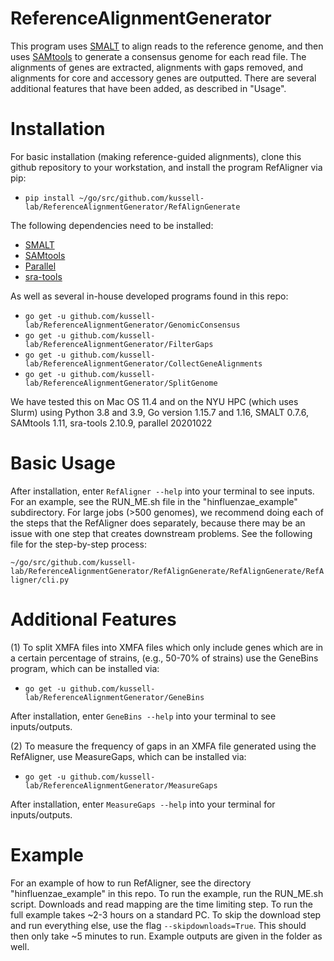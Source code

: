 # ReferenceAlignmentGenerator
This program uses [SMALT](http://www.sanger.ac.uk/science/tools/smalt-0) to align reads to the reference genome, and then 
uses [SAMtools](https://github.com/samtools/samtools) to generate a consensus genome for each read file. 
The alignments of genes are extracted, alignments with gaps removed, and alignments for core and accessory genes are outputted.
There are several additional features that have been added, as described in "Usage".

# Installation

For basic installation (making reference-guided alignments), clone this github repository to your workstation, and
install the program RefAligner via pip:
* `pip install ~/go/src/github.com/kussell-lab/ReferenceAlignmentGenerator/RefAlignGenerate`

The following dependencies need to be installed:
* [SMALT](http://www.sanger.ac.uk/science/tools/smalt-0)
* [SAMtools](https://github.com/samtools/samtools)
*  [Parallel](https://www.gnu.org/software/parallel/)
* [sra-tools](https://github.com/ncbi/sra-tools/wiki/01.-Downloading-SRA-Toolkit)

As well as several in-house developed programs found in this repo:
* `go get -u github.com/kussell-lab/ReferenceAlignmentGenerator/GenomicConsensus`
* `go get -u github.com/kussell-lab/ReferenceAlignmentGenerator/FilterGaps`
* `go get -u github.com/kussell-lab/ReferenceAlignmentGenerator/CollectGeneAlignments`
* `go get -u github.com/kussell-lab/ReferenceAlignmentGenerator/SplitGenome`

We have tested this on Mac OS 11.4 and on the NYU HPC (which uses Slurm) using Python 3.8 and 3.9, 
Go version 1.15.7 and 1.16, SMALT 0.7.6, SAMtools 1.11, sra-tools 2.10.9, parallel 20201022

# Basic Usage

After installation, enter `RefAligner --help` into your terminal to see inputs. For an example, see the RUN_ME.sh
file in the "hinfluenzae_example" subdirectory. For large jobs (>500 genomes), 
we recommend doing each of the steps that the RefAligner does separately, because there may be an issue with
one step that creates downstream problems. See the following file for the step-by-step process:

`~/go/src/github.com/kussell-lab/ReferenceAlignmentGenerator/RefAlignGenerate/RefAlignGenerate/RefAligner/cli.py`

# Additional Features

(1) To split XMFA files into XMFA files which only include genes which are in a certain percentage of strains,
(e.g., 50-70% of strains) use the GeneBins program, which can be installed via:
* `go get -u github.com/kussell-lab/ReferenceAlignmentGenerator/GeneBins`

After installation, enter `GeneBins --help` into your terminal to see inputs/outputs.

(2) To measure the frequency of gaps in an XMFA file generated using the RefAligner, use MeasureGaps, which can be installed
via:
* `go get -u github.com/kussell-lab/ReferenceAlignmentGenerator/MeasureGaps`

After installation, enter `MeasureGaps --help` into your terminal for inputs/outputs.

# Example

For an example of how to run RefAligner, see the directory "hinfluenzae_example" in this repo.
To run the example, run the RUN_ME.sh script. Downloads and read mapping are the time limiting step. To run the full 
example takes ~2-3 hours on a standard PC. To skip the download step and run everything else, use the flag 
`--skipdownloads=True`. This should then only take ~5 minutes to run.
Example outputs are given in the folder as well.
